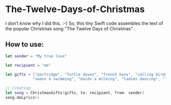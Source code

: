 # The-Twelve-Days-of-Christmas
I don’t know why I did this. :-)
So, this tiny Swift code assembles the text of the popular Christmas song "The Twelve Days of Christmas" .

## How to use:
```Swift
let sender = "My true love"

let recipient = "me"

let gifts = ["partridge", "Turtle doves", "french hens", "calling birds", "golden rings", "geese a Laying",
            "swans a swimming", "maids a milking", "ladies dancing", "lords a leaping", "pipers piping", "drummers drumming"]

// Creating 
let song = ChristmasGifts(gifts, to: recipient, from: sender)
song.doLyrics()
```
